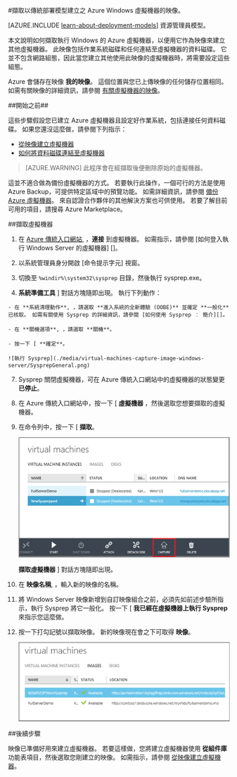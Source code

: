 <properties
    pageTitle="擷取 Azure Windows VM 的映像 | Microsoft Azure"
    description="擷取以傳統部署模型建立之 Azure Windows 虛擬機器的映像。"
    services="virtual-machines"
    documentationCenter=""
    authors="cynthn"
    manager="timlt"
    editor="tysonn"
    tags="azure-service-management"/>

<tags
    ms.service="virtual-machines"
    ms.workload="infrastructure-services"
    ms.tgt_pltfrm="vm-windows"
    ms.devlang="na"
    ms.topic="article"
    ms.date="11/05/2015"
    ms.author="cynthn"/>

#擷取以傳統部署模型建立之 Azure Windows 虛擬機器的映像。

[AZURE.INCLUDE [learn-about-deployment-models](../../includes/learn-about-deployment-models-classic-include.md)] 資源管理員模型。


本文說明如何擷取執行 Windows 的 Azure 虛擬機器，以便用它作為映像來建立其他虛擬機器。 此映像包括作業系統磁碟和任何連結至虛擬機器的資料磁碟。 它並不包含網路組態，因此當您建立其他使用此映像的虛擬機器時，將需要設定這些組態。

Azure 會儲存在映像 **我的映像**。 這個位置與您已上傳映像的任何儲存位置相同。 如需有關映像的詳細資訊，請參閱 [有關虛擬機器的映像](virtual-machines-images.md)。

##開始之前##

這些步驟假設您已建立 Azure 虛擬機器且設定好作業系統，包括連接任何資料磁碟。 如果您還沒這麼做，請參閱下列指示：

- [從映像建立虛擬機器](virtual-machines-create-custom.md)
- [如何將資料磁碟連結至虛擬機器](storage-windows-attach-disk.md)

> [AZURE.WARNING] 此程序會在經擷取後便刪除原始的虛擬機器。 

這並不適合做為備份虛擬機器的方式。 若要執行此操作，一個可行的方法是使用 Azure Backup，可提供特定區域中的預覽功能。 如需詳細資訊，請參閱 [備份 Azure 虛擬機器](../backup/backup-azure-vms.md)。 來自認證合作夥伴的其他解決方案也可供使用。 若要了解目前可用的項目，請搜尋 Azure Marketplace。


##擷取虛擬機器

1. 在 [Azure 傳統入口網站](http://manage.windowsazure.com), ，**連接** 到虛擬機器。 如需指示，請參閱 [如何登入執行 Windows Server 的虛擬機器] []。

2.  以系統管理員身分開啟 [命令提示字元] 視窗。

3.  切換至 `%windir%\system32\sysprep` 目錄，然後執行 sysprep.exe。

4.   **系統準備工具** ] 對話方塊隨即出現。 執行下列動作：

    - 在 **系統清理動作**, ，請選取 **進入系統的全新體驗 (OOBE)** 並確定 **一般化** 已核取。 如需有關使用 Sysprep 的詳細資訊，請參閱 [如何使用 Sysprep ︰ 簡介][]。

    - 在 **關機選項**, ，請選取 **關機**。

    - 按一下 [ **確定**。

    ![執行 Sysprep](./media/virtual-machines-capture-image-windows-server/SysprepGeneral.png)

7.  Sysprep 關閉虛擬機器，可在 Azure 傳統入口網站中的虛擬機器的狀態變更 **已停止**。

8.  在 Azure 傳統入口網站中，按一下 [ **虛擬機器** ，然後選取您想要擷取的虛擬機器。

9.  在命令列中，按一下 [ **擷取**。

    ![擷取虛擬機器](./media/virtual-machines-capture-image-windows-server/CaptureVM.png)

     **擷取虛擬機器** ] 對話方塊隨即出現。

10. 在 **映像名稱**, ，輸入新的映像的名稱。

11. 將 Windows Server 映像新增到自訂映像組合之前，必須先如前述步驗所指示，執行 Sysprep 將它一般化。 按一下 [ **我已經在虛擬機器上執行 Sysprep** 來指示您這麼做。

12. 按一下打勾記號以擷取映像。 新的映像現在會之下可取得 **映像**。

    ![Image capture successful](./media/virtual-machines-capture-image-windows-server/VMCapturedImageAvailable.png)

##後續步驟

映像已準備好用來建立虛擬機器。 若要這樣做，您將建立虛擬機器使用 **從組件庫** 功能表項目，然後選取您剛建立的映像。 如需指示，請參閱 [從映像建立虛擬機器](virtual-machines-create-custom.md)。



[How to sign in to a virtual machine running Windows Server]: virtual-machines-log-on-windows-server.md
[How to Use Sysprep: An Introduction]: http://technet.microsoft.com/library/bb457073.aspx
[Run Sysprep.exe]: ./media/virtual-machines-capture-image-windows-server/SysprepCommand.png
[Enter Sysprep.exe options]: ./media/virtual-machines-capture-image-windows-server/SysprepGeneral.png
[The virtual machine is stopped]: ./media/virtual-machines-capture-image-windows-server/SysprepStopped.png
[Capture an image of the virtual machine]: ./media/virtual-machines-capture-image-windows-server/CaptureVM.png
[Enter the image name]: ./media/virtual-machines-capture-image-windows-server/Capture.png
[Image capture successful]: ./media/virtual-machines-capture-image-windows-server/CaptureSuccess.png
[Use the captured image]: ./media/virtual-machines-capture-image-windows-server/MyImagesWindows.png


